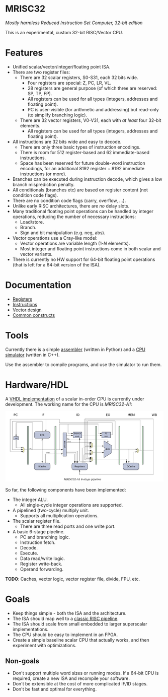 # MRISC32
*Mostly harmless Reduced Instruction Set Computer, 32-bit edition*

This is an experimental, custom 32-bit RISC/Vector CPU.

# Features

* Unified scalar/vector/integer/floating point ISA.
* There are two register files:
  - There are 32 scalar registers, S0-S31, each 32 bits wide.
    - Four registers are special: Z, PC, LR, VL.
    - 28 registers are general purpose (of which three are reserved: SP, TP, FP).
    - All registers can be used for all types (integers, addresses and floating point).
    - PC is user-visible (for arithmetic and addressing) but read-only (to simplify branching logic).
  - There are 32 vector registers, V0-V31, each with *at least* four 32-bit elements.
    - All registers can be used for all types (integers, addresses and floating point).
* All instructions are 32 bits wide and easy to decode.
  - There are only three basic types of instruction encodings.
  - There is room for 512 register-based and 62 immediate-based instructions.
  - Space has been reserved for future double-word instruction encodings, for an additional 8192 register + 8192 immediate instructions (or more).
* Branches can be executed during instruction decode, which gives a low branch misprediction penalty.
* All conditionals (branches etc) are based on register content (not condition code flags).
* There are no condition code flags (carry, overflow, ...).
* Unlike early RISC architectures, there are *no* delay slots.
* Many traditional floating point operations can be handled by integer operations, reducing the number of necessary instructions:
  - Load/store.
  - Branch.
  - Sign and bit manipulation (e.g. neg, abs).
* Vector operations use a Cray-like model:
  - Vector operations are variable length (1-*N* elements).
  - Most integer and floating point instructions come in both scalar and vector variants.
* There is currently no HW support for 64-bit floating point operations (that is left for a 64-bit version of the ISA).


# Documentation

* [Registers](doc/Registers.md)
* [Instructions](doc/Instructions.md)
* [Vector design](doc/VectorDesign.md)
* [Common constructs](doc/CommonConstructs.md)


# Tools

Currently there is a simple [assembler](asm/) (written in Python) and a [CPU simulator](sim/) (written in C++).

Use the assembler to compile programs, and use the simulator to run them.


# Hardware/HDL

A [VHDL implementation](vhdl/) of a scalar in-order CPU is currently under development. The working name for the CPU is *MRISC32-A1*:

![MRISC32-A1 pipleine](doc/mrisc32-a1-pipeline.png)

So far, the following components have been implemented:

* The integer ALU.
  - All single-cycle integer operations are supported.
* A pipelined (two-cycle) multiply unit.
  - Supports all multiplication operations.
* The scalar register file.
  - There are three read ports and one write port.
* A basic 6-stage pipeline.
  - PC and branching logic.
  - Instruction fetch.
  - Decode.
  - Execute.
  - Data read/write logic.
  - Register write-back.
  - Operand forwarding.

**TODO**: Caches, vector logic, vector register file, divide, FPU, etc.

# Goals

* Keep things simple - both the ISA and the architecture.
* The ISA should map well to a [classic RISC pipeline](https://en.wikipedia.org/wiki/Classic_RISC_pipeline).
* The ISA should scale from small embedded to larger superscalar implementations.
* The CPU should be easy to implement in an FPGA.
* Create a simple baseline scalar CPU that actually works, and then experiment with optimizations.

## Non-goals

* Don't support multiple word sizes or running modes. If a 64-bit CPU is required, create a new ISA and recompile your software.
* Don't be extensible at the cost of more complicated IF/ID stages.
* Don't be fast and optimal for everything.

